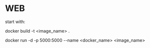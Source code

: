 # WEB
start with:

docker build -t <image_name> .


docker run -d -p 5000:5000 --name <docker_name> <image_name>

